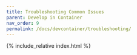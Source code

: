 ```yaml
---
title: Troubleshooting Common Issues
parent: Develop in Container
nav_order: 9
permalink: /docs/devcontainer/troubleshooting/
---
```


{% include_relative index.html %}